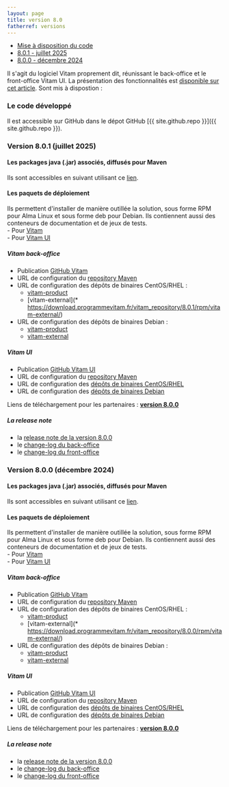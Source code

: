 ```yaml
---
layout: page
title: version 8.0
fatherref: versions
---
```



* [Mise à disposition du code](#github)
* [8.0.1 - juillet 2025](#801)
* [8.0.0 - décembre 2024](#800)

Il s'agit du logiciel Vitam proprement dit, réunissant le back-office et le front-office Vitam UI. 
La présentation des fonctionnalités est [disponible sur cet article](https://www.programmevitam.fr/2024/12/16/version8_0/).
Sont mis à dispostion :

<a name="github"></a>
### Le code développé

Il est accessible sur GitHub dans le dépot GitHub [{{ site.github.repo }}]({{ site.github.repo }}).

<a name="github"></a>
### Version 8.0.1 (juillet 2025)

#### Les packages java (.jar) associés, diffusés pour Maven

Ils sont accessibles en suivant utilisant ce [lien](https://download.programmevitam.fr/vitam_repository/8.0.1/mvn_repo/).

#### Les paquets de déploiement

Ils permettent d'installer de manière outillée la solution, sous forme RPM pour Alma Linux et sous forme deb pour Debian. Ils contiennent aussi des conteneurs de documentation et de jeux de tests.  
    - Pour [Vitam](https://github.com/ProgrammeVitam/deployment/tree/8.0.1/vitam)  
    - Pour [Vitam UI](https://github.com/ProgrammeVitam/deployment/tree/8.0.1/vitam-ui)

##### *Vitam back-office*

- Publication [GitHub Vitam](https://github.com/ProgrammeVitam/vitam/tree/8.0.1)
- URL de configuration du [repository Maven](https://download.programmevitam.fr/vitam_repository/8.0.1/mvn_repo/) 
- URL de configuration des dépôts de binaires CentOS/RHEL :  
    - [vitam-product](https://download.programmevitam.fr/vitam_repository/8.0.1/rpm/vitam-product/)  
    - [vitam-external](* https://download.programmevitam.fr/vitam_repository/8.0.1/rpm/vitam-external/)  
- URL de configuration des dépôts de binaires Debian :  
    - [vitam-product](https://download.programmevitam.fr/vitam_repository/8.0.1/deb/vitam-product/)  
    - [vitam-external](https://download.programmevitam.fr/vitam_repository/8.0.1/deb/vitam-external/)

##### *Vitam UI*

- Publication [GitHub Vitam UI](https://github.com/ProgrammeVitam/vitam-ui/tree/8.0.1)
- URL de configuration du [repository Maven](https://download.programmevitam.fr/vitamui_repository/8.0.1/mvn_repo/)
- URL de configuration des [dépôts de binaires CentOS/RHEL](https://download.programmevitam.fr/vitamui_repository/8.0.1/rpm/)
- URL de configuration des [dépôts de binaires Debian](https://download.programmevitam.fr/vitamui_repository/8.0.1/deb/)

Liens de téléchargement pour les partenaires :  [**version 8.0.0**](https://releases.programmevitam.fr/8.0.1/index.html)
 
##### La release note

- la [release note de la version 8.0.0](/ressources/RefCourant/Release_notes_v8.0_v1.0.pdf)
- le [change-log du back-office](/ressources/RefCourant/vitam-changelog.8.0.1.pdf)
- le [change-log du front-office](/ressources/RefCourant/vitamui-changelog.8.0.1.pdf)

<a name="github"></a>
### Version 8.0.0 (décembre 2024)

#### Les packages java (.jar) associés, diffusés pour Maven

Ils sont accessibles en suivant utilisant ce [lien](https://download.programmevitam.fr/vitam_repository/8.0.0/mvn_repo/).

#### Les paquets de déploiement

Ils permettent d'installer de manière outillée la solution, sous forme RPM pour Alma Linux et sous forme deb pour Debian. Ils contiennent aussi des conteneurs de documentation et de jeux de tests.  
    - Pour [Vitam](https://github.com/ProgrammeVitam/deployment/tree/8.0.0/vitam)  
    - Pour [Vitam UI](https://github.com/ProgrammeVitam/deployment/tree/8.0.0/vitam-ui)

##### *Vitam back-office*

- Publication [GitHub Vitam](https://github.com/ProgrammeVitam/vitam/tree/8.0.0)
- URL de configuration du [repository Maven](https://download.programmevitam.fr/vitam_repository/8.0.0/mvn_repo/) 
- URL de configuration des dépôts de binaires CentOS/RHEL :  
    - [vitam-product](https://download.programmevitam.fr/vitam_repository/8.0.0/rpm/vitam-product/)  
    - [vitam-external](* https://download.programmevitam.fr/vitam_repository/8.0.0/rpm/vitam-external/)  
- URL de configuration des dépôts de binaires Debian :  
    - [vitam-product](https://download.programmevitam.fr/vitam_repository/8.0.0/deb/vitam-product/)  
    - [vitam-external](https://download.programmevitam.fr/vitam_repository/8.0.0/deb/vitam-external/)


##### *Vitam UI*

- Publication [GitHub Vitam UI](https://github.com/ProgrammeVitam/vitam-ui/tree/8.0.0)
- URL de configuration du [repository Maven](https://download.programmevitam.fr/vitamui_repository/8.0.0/mvn_repo/)
- URL de configuration des [dépôts de binaires CentOS/RHEL](https://download.programmevitam.fr/vitamui_repository/8.0.0/rpm/)
- URL de configuration des [dépôts de binaires Debian](https://download.programmevitam.fr/vitamui_repository/8.0.0/deb/)

Liens de téléchargement pour les partenaires :  [**version 8.0.0**](https://releases.programmevitam.fr/8.0.0/index.html)
 
##### La release note

- la [release note de la version 8.0.0](/ressources/RefCourant/Release_notes_v8.0_v1.0.pdf)
- le [change-log du back-office](/ressources/RefCourant/VITAM-CHANGELOG.8.0.0.pdf)
- le [change-log du front-office](/ressources/RefCourant/VITAMUI-CHANGELOG.8.0.0.pdf)